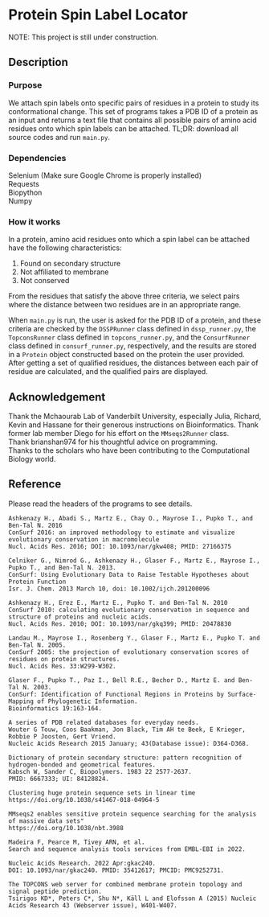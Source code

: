 # Protein Spin Label Locator
NOTE: This project is still under construction.
## Description
### Purpose
We attach spin labels onto specific pairs of residues in a protein to study its conformational change. This set of programs takes a PDB ID of a protein as an input and returns a text file that contains all possible pairs of amino acid residues onto which spin labels can be attached. TL;DR: download all source codes and run `main.py`.
### Dependencies
Selenium (Make sure Google Chrome is properly installed)<br />
Requests<br />
Biopython<br />
Numpy
### How it works
In a protein, amino acid residues onto which a spin label can be attached have the following characteristics:
  1. Found on secondary structure<br />
  2. Not affiliated to membrane<br />
  3. Not conserved<br />

From the residues that satisfy the above three criteria, we select pairs where the distance between two residues are in an appropriate range.

When `main.py` is run, the user is asked for the PDB ID of a protein, and these criteria are checked by the `DSSPRunner` class defined in `dssp_runner.py`, the `TopconsRunner` class defined in `topcons_runner.py`, and the `ConsurfRunner` class defined in `consurf_runner.py`, respectively, and the results are stored in a `Protein` object constructed based on the protein the user provided. 
After getting a set of qualified residues, the distances between each pair of residue are calculated, and the qualified pairs are displayed.
## Acknowledgement
Thank the Mchaourab Lab of Vanderbilt University, especially Julia, Richard, Kevin and Hassane for their generous instructions on Bioinformatics. Thank former lab member Diego for his effort on the `MMseqs2Runner` class. <br />
Thank brianshan974 for his thoughtful advice on programming.<br />
Thanks to the scholars who have been contributing to the Computational Biology world.
## Reference
Please read the headers of the programs to see details.<br />

    Ashkenazy H., Abadi S., Martz E., Chay O., Mayrose I., Pupko T., and Ben-Tal N. 2016
    ConSurf 2016: an improved methodology to estimate and visualize evolutionary conservation in macromolecule
    Nucl. Acids Res. 2016; DOI: 10.1093/nar/gkw408; PMID: 27166375

    Celniker G., Nimrod G., Ashkenazy H., Glaser F., Martz E., Mayrose I., Pupko T., and Ben-Tal N. 2013.
    ConSurf: Using Evolutionary Data to Raise Testable Hypotheses about Protein Function
    Isr. J. Chem. 2013 March 10, doi: 10.1002/ijch.201200096

    Ashkenazy H., Erez E., Martz E., Pupko T. and Ben-Tal N. 2010
    ConSurf 2010: calculating evolutionary conservation in sequence and structure of proteins and nucleic acids.
    Nucl. Acids Res. 2010; DOI: 10.1093/nar/gkq399; PMID: 20478830

    Landau M., Mayrose I., Rosenberg Y., Glaser F., Martz E., Pupko T. and Ben-Tal N. 2005.
    ConSurf 2005: the projection of evolutionary conservation scores of residues on protein structures.
    Nucl. Acids Res. 33:W299-W302.

    Glaser F., Pupko T., Paz I., Bell R.E., Bechor D., Martz E. and Ben-Tal N. 2003.
    ConSurf: Identification of Functional Regions in Proteins by Surface-Mapping of Phylogenetic Information.
    Bioinformatics 19:163-164.
    
    A series of PDB related databases for everyday needs.
    Wouter G Touw, Coos Baakman, Jon Black, Tim AH te Beek, E Krieger, Robbie P Joosten, Gert Vriend.
    Nucleic Acids Research 2015 January; 43(Database issue): D364-D368.
    
    Dictionary of protein secondary structure: pattern recognition of hydrogen-bonded and geometrical features.
    Kabsch W, Sander C, Biopolymers. 1983 22 2577-2637.
    PMID: 6667333; UI: 84128824.
    
    Clustering huge protein sequence sets in linear time
    https://doi.org/10.1038/s41467-018-04964-5
    
    MMseqs2 enables sensitive protein sequence searching for the analysis
    of massive data sets"
    https://doi.org/10.1038/nbt.3988
    
    Madeira F, Pearce M, Tivey ARN, et al.
    Search and sequence analysis tools services from EMBL-EBI in 2022.

    Nucleic Acids Research. 2022 Apr:gkac240.
    DOI: 10.1093/nar/gkac240. PMID: 35412617; PMCID: PMC9252731.
    
    The TOPCONS web server for combined membrane protein topology and signal peptide prediction.
    Tsirigos KD*, Peters C*, Shu N*, Käll L and Elofsson A (2015) Nucleic Acids Research 43 (Webserver issue), W401-W407.
